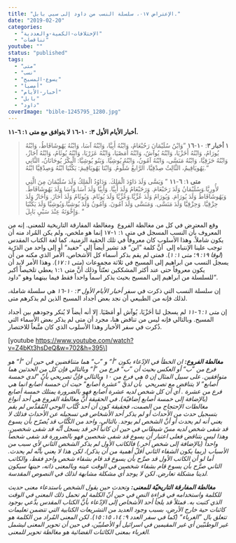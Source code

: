 ```yaml
---
title: "الإعتراض ٠١٧، سلسلة النسب من داود إلى سبي بابل."
date: "2019-02-20"
categories: 
  - "الإختلافات-الكمية-والعددية"
  - "تناقضات"
youtube: ""
status: "published"
tags: 
  - "متى"
  - "نسب"
  - "يسوع-المسيح"
  - "أمصيا"
  - "أخبار-الأيام"
  - "بابل"
  - "داود"
coverImage: "bible-1245795_1280.jpg"
---
```


**أخبار الأيام الأول ٣: ١٠-١٦ لا يتوافق مع متى ١: ٦-١١.**

> **١ أخبار ٣**: **١٠**\-**١٦** ”وَابْنُ سُلَيْمَانَ رَحُبْعَامُ، وَابْنُهُ أَبِيَّا، وَابْنُهُ آسَا، وَابْنُهُ يَهُوشَافَاطُ، وَابْنُهُ يُورَامُ، وَابْنُهُ أَخَزْيَا، وَابْنُهُ يُوآشُ، وَابْنُهُ أَمَصْيَا، وَابْنُهُ عَزَرْيَا، وَابْنُهُ يُوثَامُ، وَابْنُهُ آحَازُ، وَابْنُهُ حَزَقِيَّا، وَابْنُهُ مَنَسَّى، وَابْنُهُ آمُونُ، وَابْنُهُ يُوشِيَّا. وَبَنُو يُوشِيَّا: الْبِكْرُ يُوحَانَانُ، الثَّانِي يَهُويَاقِيمُ، الثَّالِثُ صِدْقِيَّا، الرَّابعُ شَلُّومُ. وَابْنَا يَهُويَاقِيمَ: يَكُنْيَا ابْنُهُ وَصِدْقِيَّا ابْنُهُ.“
> 
> **متى ١**: **٦**\-**١١** ” وَيَسَّى وَلَدَ دَاوُدَ الْمَلِكَ. وَدَاوُدُ الْمَلِكُ وَلَدَ سُلَيْمَانَ مِنَ الَّتِي لأُورِيَّا.وَسُلَيْمَانُ وَلَدَ رَحَبْعَامَ. وَرَحَبْعَامُ وَلَدَ أَبِيَّا. وَأَبِيَّا وَلَدَ آسَا.وَآسَا وَلَدَ يَهُوشَافَاطَ. وَيَهُوشَافَاطُ وَلَدَ يُورَامَ. وَيُورَامُ وَلَدَ عُزِّيَّا.وَعُزِّيَّا وَلَدَ يُوثَامَ. وَيُوثَامُ وَلَدَ أَحَازَ. وَأَحَازُ وَلَدَ حِزْقِيَّا. وَحِزْقِيَّا وَلَدَ مَنَسَّى. وَمَنَسَّى وَلَدَ آمُونَ. وَآمُونُ وَلَدَ يُوشِيَّا.وَيُوشِيَّا وَلَدَ يَكُنْيَا وَإِخْوَتَهُ عِنْدَ سَبْيِ بَابِلَ. “

وقع المعترض في كل من مغالطة الفروع  ومغالطة المفارقة التاريخية للمعنى. إنه من المعروف بأن النسب المسجل في متى ١: ١-١٧ إنما هو ملخص، ولم يكن المُراد منه أن يكون شاملاً. وهذا الأسلوب كان معروفاً في تلك الحقبة الزمنية. كما لغة الكتاب المقدس توجب علينا الإنتباه إلى  أنَّ كلمة ”ابن“ قد تشير أيضاً إلى ”حفيد“ أو إلى واحد من الذرّية (_لوقا ١٩: ٩_؛ _متى ١: ١_). فمتى لم يقم بذكر أسماء كل الأشخاص، الأمر الذي مكنه من أن يسجل النسب من ابراهيم إلى المسيح في ثلاثة مجموعات (_متى ١: ١٧_). وهذا الأمر لابد أن يكون معروفاً حتى عند أكثر المشككين تعنّتاً وذلك أنَّ متى ١:١ يعطي تلخيصاً أكبر للسلسلة من ابراهيم إلى المسيح بحيث يذكر اسماً واحداً فقط فيما بينهما وهو ”داود“.

إن سلسلة النسب التي ذكرت في سفر _أخبار الأيام الأول ٣: ١٠-١٦_ هي سلسلة شاملة، لذلك فإنه من الطبيعي أن نجد بعض أجداد المسيح الذين لم يذكرهم متى.

إن _متى ١: ٦-١١_ لم يسجل لنا أخَزْيَا، يُوآش أو أمَصْيَا. إلا أنه أيضاً لا يُنكر وجودهم بين أجداد المسيح. وبالتالي فإنه ليس من تناقض هنا، مجرد أن متى لم يذكر بعض الأسماء التي ذُكرت في سفر الأخبار وهذا الأسلوب الذي كان متَّبعاً للاختصار.

\[youtube https://www.youtube.com/watch?v=Z4bKt3hsDeQ&w=702&h=395\]

_**مغالطة الفروع:** ان الخطأ في الإدّعاء بكون ”أ“ و ”ب“ هما متناقضين في حين أن ”أ“ هو فرع من ”ب“ أو العكس بحيث أن ”ب“ فرع من ”أ“ وبالتالي فإن كل من الحدثين هما متوافقين. على سبيل المثال إن ٥ هي فرع من ١٠ وبالتالي فإنَّ تصريحي بأنّ ”لدي خمسة أصابع“ لا يتناقض مع تصريحي  بأن لديَّ ”عشرة أصابع“ حيث أن خمسة أصابع انما هي فرع من عشرة . أي أن كل شخص لديه عشرة أصابع فهو بالضرورة يمتلك خمسة أصابع (بالإضافة إلى خمسة أصابع إضافيّة). في الحقيقة أنَّ مغالطة الفروع هي أحد أنواع مغالطات الإحتجاج من الصمت، فحقيقة كون أن أحد كُتَّاب الوحي المُقدَّس لم يقم بتسجيل حدث من الأحداث أو لم يذكر أحد الأشخاص في تسجيله عن الأحداث فذلك لا يعني أنه لم يحدث أو أنَّ الشخص لم يوجد. بالتالي، واحد من الكُتَّاب قد يُصرّح بأن يسوع قد شفى شخص لديه مسّ شيطاني في حين أن كاتباً آخر قد يسجل أنَّه قد شفى شخصين. وهذا ليس بتناقض فعلى اعتبار أن يسوع قد شفى شخصين فهو بالضرورة قد شفى شخصاً واحداً (بالإضافة إلى شخص آخر.) فالكاتب الأول لم يذكر الشخص الثاني لأي سبب من الأسباب (ربما يكون الشفاء الثاني أقلّ أهمية من أن يذكر)، لكن هذا لا يعني بأنَّه لم يحدث. أما لو أن الكاتب الأول قد صرَّح بأن يسوع قد قام بشفاء شخص واحدٍ فقط، والكاتب الثاني صرَّح بأن يسوع قام بشفاء شخصين في الوقت عينه وبالمعنى ذاته، حينها سيكون لدينا مشكلة تعارض. لكن لا يوجد أي مشكلة مشابهة لذلك في النصوص المقدسة._

_**مغالطة المفارقة التاريخيّة للمعنى:** وتحدث حين يقول الشخص باستدعاء معنى حديث للكلمة واستخدامه في قراءة النص في حين أنّ الكلمة لم تحمل ذلك المعنى في الوقت الذي كتبت به. فمثلاً قد يلجأ أحد الأشخاص إلى الإدّعاء بأنَّ الكتاب المقدس يدَّعي بوجود كائنات حية خارج الأرض، بسبب وجود العديد من التشريعات الكتابية التي تتضمن تعليمات تتعلق بال ”الغرباء“ (كما في سفر العدد ٩: ١٤، ١٥: ١٥). لكن المعنى المُراد من الكلمة هو غير الوطنيّين أي غير المقيمين في اسرائيل أو الأصلييّن، في حين أن تحوير المعنى ليشمل الغرباء بمعنى الكائنات الفضائية هو مغالطة تحوير للمعنى._
